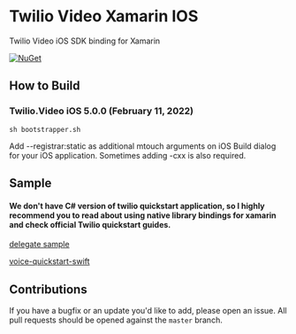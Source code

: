 # Twilio Video Xamarin IOS

Twilio Video iOS SDK binding for Xamarin

[![NuGet][nuget-img]][nuget-link]

[nuget-img]: https://img.shields.io/badge/nuget-5.0.0-blue.svg
[nuget-link]: https://www.nuget.org/packages/Twilio.Video.XamarinBinding

## How to Build

### Twilio.Video iOS 5.0.0 (February 11, 2022)
```
sh bootstrapper.sh
```

Add --registrar:static as additional mtouch arguments on iOS Build dialog for your iOS application.
Sometimes adding -cxx is also required.

## Sample

####  We don't have C# version of twilio quickstart application, so I highly recommend you to read about using native library bindings for xamarin and check official Twilio quickstart guides.

[delegate sample](sample)

[voice-quickstart-swift](https://github.com/twilio/video-quickstart-ios)

## Contributions

If you have a bugfix or an update you'd like to add, please open an issue. 
All pull requests should be opened against the `master` branch.
